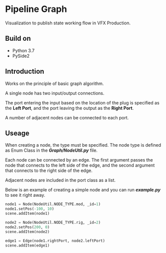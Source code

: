 # Pipeline Graph
Visualization to publish state working flow in VFX Production.

## Build on
- Python 3.7
- PySide2



## Introduction
Works on the principle of basic graph algorithm.

A single node has two input/output connections.

The port entering the input based on the location of the plug is specified as the **Left Port**, and the port leaving the output as the **Right Port**.

A number of adjacent nodes can be connected to each port.
  
## Useage
When creating a node, the type must be specified.
The node type is defined as Enum Class in the ***Graph/NodeUtil.py*** file.

Each node can be connected by an edge.
The first argument passes the node that connects to the left side of the edge, and the second argument that connects to the right side of the edge.

Adjacent nodes are included in the port class as a list.


Below is an example of creating a simple node and you can run ***example.py*** to see it right away.
  
```python
node1 = Node(NodeUtil.NODE_TYPE.mod, _id=1)
node1.setPos(-100, 10)
scene.addItem(node1)

node2 = Node(NodeUtil.NODE_TYPE.rig, _id=2)
node2.setPos(200, 0)
scene.addItem(node2)

edge1 = Edge(node1.rightPort, node2.leftPort)
scene.addItem(edge1)
```
